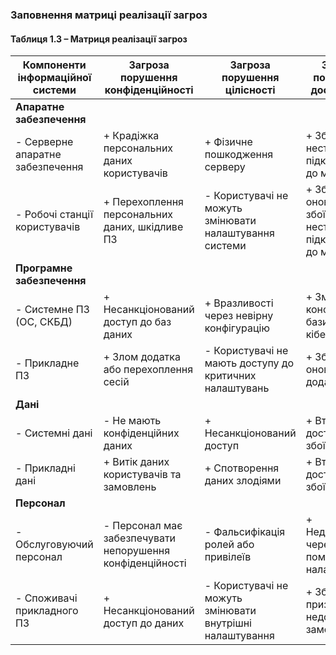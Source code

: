 ### Заповнення матриці реалізації загроз

#### Таблиця 1.3 – Матриця реалізації загроз

| Компоненти інформаційної системи  | Загроза порушення конфіденційності         | Загроза порушення цілісності               | Загроза порушення доступності              |
|----------------------------------|--------------------------------------------|--------------------------------------------|--------------------------------------------|
| **Апаратне забезпечення**        |                                            |                                            |                                            |
| - Серверне апаратне забезпечення | + Крадіжка персональних даних користувачів  | + Фізичне пошкодження серверу              | + Збої через нестабільне підключення до мережі |
| - Робочі станції користувачів    | + Перехоплення персональних даних, шкідливе ПЗ           | - Користувачі не можуть змінювати налаштування системи | + Збої після оновлень або збої через нестабільне підключення до мережі      |
| **Програмне забезпечення**       |                                            |                                            |                                            |
| - Системне ПЗ (ОС, СКБД)         | + Несанкціонований доступ до баз даних      | + Вразливості через невірну конфігурацію   | + Зміна конфігурації бази даних, кібератака |
| - Прикладне ПЗ                  | + Злом додатка або перехоплення сесій       | - Користувачі не мають доступу до критичних налаштувань | + Збої при оновленні додатку |
| **Дані**                        |                                            |                                            |                                            |
| - Системні дані                 | - Не мають конфіденційних даних | + Несанкціонований доступ | + Втрата доступу через збої системи        |
| - Прикладні дані    | + Витік даних користувачів та замовлень     | + Спотворення даних злодіями| + Втрата доступу через збої або атаки       |
| **Персонал**                    |                                            |                                            |                                            |
| - Обслуговуючий персонал         | - Персонал має забезпечувати непорушення конфіденційності | - Фальсифікація ролей або привілеїв        | + Недоступність через помилкове налаштування |
| - Споживачі прикладного ПЗ       |  + Несанкціонований доступ до даних | - Користувачі не можуть змінювати внутрішні налаштування | + Збої призводять до недоступності замовлень |
